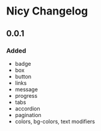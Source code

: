 # Nicy Changelog

## 0.0.1
### Added
* badge
* box
* button
* links
* message
* progress
* tabs
* accordion
* pagination
* colors, bg-colors, text modifiers
